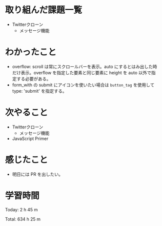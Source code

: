 # 取り組んだ課題一覧
- Twitterクローン
  - メッセージ機能

# わかったこと
- overflow: scroll は常にスクロールバーを表示。auto にするとはみ出した時だけ表示。overflow を指定した要素と同じ要素に height を auto 以外で指定する必要がある。
- form_with の submit にアイコンを使いたい場合は `button_tag` を使用して type: 'submit' を指定する。

# 次やること
- Twitterクローン
  - メッセージ機能
- JavaScript Primer

# 感じたこと
- 明日には PR を出したい。

# 学習時間
Today: 2 h 45 m

Total: 634 h 25 m
